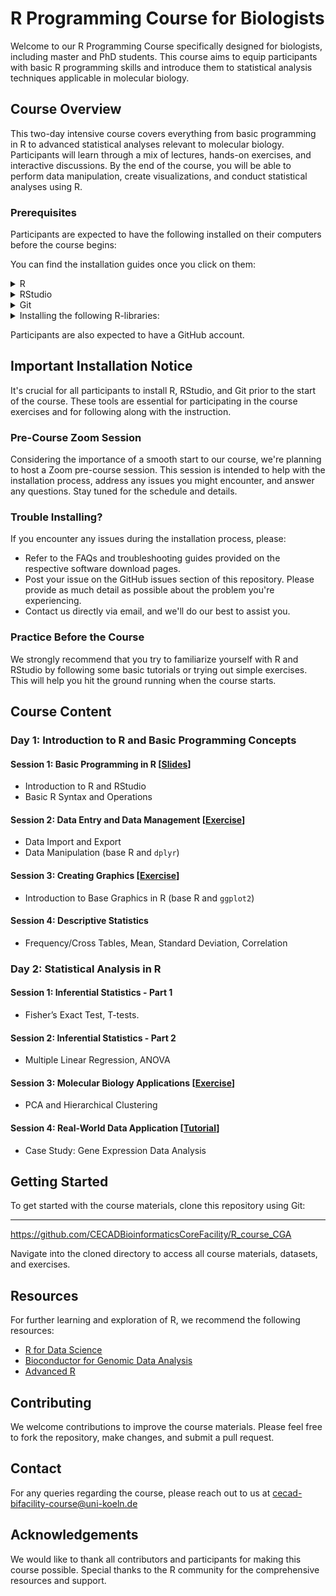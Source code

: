 # R Programming Course for Biologists

Welcome to our R Programming Course specifically designed for biologists, including master and PhD students. This course aims to equip participants with basic R programming skills and introduce them to statistical analysis techniques applicable in molecular biology.

## Course Overview

This two-day intensive course covers everything from basic programming in R to advanced statistical analyses relevant to molecular biology. Participants will learn through a mix of lectures, hands-on exercises, and interactive discussions. By the end of the course, you will be able to perform data manipulation, create visualizations, and conduct statistical analyses using R.

### Prerequisites

Participants are expected to have the following installed on their computers before the course begins:

You can find the installation guides once you click on them:

<details>
  <summary>R</summary>
R [R Installation Guide](https://cran.r-project.org/)
</details>
 <details>
  <summary>RStudio</summary>
RStudio [RStudio Installation Guide](https://www.rstudio.com/products/rstudio/download/)
</details>
 <details>
  <summary>Git</summary>
Git [Git Installation Guide](https://git-scm.com/book/en/v2/Getting-Started-Installing-Git)
</details>
<details>
  <summary>Installing the following R-libraries: </summary>

- [ggplot2](https://cran.r-project.org/web/packages/ggplot2/index.html)
- [dplyr](https://cran.r-project.org/web/packages/dplyr/index.html)
- [DESeq2](https://bioconductor.org/packages/release/bioc/html/DESeq2.html)
- [gprofiler2](https://cran.r-project.org/web/packages/gprofiler2/index.html)
- [clusterProfiler](https://bioconductor.org/packages/release/bioc/html/clusterProfiler.html)
- [imager](https://cran.r-project.org/web/packages/imager/index.html)
- [magick](https://cran.r-project.org/web/packages/magick/index.html)
- [tibble](https://cran.r-project.org/web/packages/tibble/index.html)
- [MASS](https://cran.r-project.org/web/packages/MASS/index.html)
- [tidyr](https://cran.r-project.org/web/packages/tidyr/index.html)
- [stringr](https://stringr.tidyverse.org/)
- **Additionally, please install the following libraries as they were added afterwards:** [UPDATE]
  - [car](https://cran.r-project.org/web/packages/car/index.html)
  - [Rcmdr](https://cran.r-project.org/web/packages/Rcmdr/index.html)
  - [ggpubr](https://cran.r-project.org/web/packages/ggpubr/index.html)
  - [openxlsx](https://cran.r-project.org/web/packages/openxlsx/index.html)
- **To install these additional packages, use the following R command:**

```r
   install.packages(c("car", "Rcmdr", "ggpubr", "openxlsx"))
```

</details>

Participants are also expected to have a GitHub account.

## Important Installation Notice

It's crucial for all participants to install R, RStudio, and Git prior to the start of the course. These tools are essential for participating in the course exercises and for following along with the instruction.

### Pre-Course Zoom Session

Considering the importance of a smooth start to our course, we're planning to host a Zoom pre-course session. This session is intended to help with the installation process, address any issues you might encounter, and answer any questions. Stay tuned for the schedule and details.

### Trouble Installing?

If you encounter any issues during the installation process, please:
- Refer to the FAQs and troubleshooting guides provided on the respective software download pages.
- Post your issue on the GitHub issues section of this repository. Please provide as much detail as possible about the problem you're experiencing.
- Contact us directly via email, and we'll do our best to assist you.

### Practice Before the Course

We strongly recommend that you try to familiarize yourself with R and RStudio by following some basic tutorials or trying out simple exercises. This will help you hit the ground running when the course starts.


## Course Content

### Day 1: Introduction to R and Basic Programming Concepts

#### Session 1: Basic Programming in R [[Slides](https://cecadbioinformaticscorefacility.github.io/Basic_R_course_CGA/docs/Day1_R-Basics.html#session-1)]
- Introduction to R and RStudio
- Basic R Syntax and Operations

#### Session 2: Data Entry and Data Management [[Exercise](https://cecadbioinformaticscorefacility.github.io/Basic_R_course_CGA/docs/ReferenceExercise#session-1-2)]
- Data Import and Export
- Data Manipulation (base R and `dplyr`)

#### Session 3: Creating Graphics [[Exercise](https://cecadbioinformaticscorefacility.github.io/Basic_R_course_CGA/docs/ReferenceExercise#session-3)]
- Introduction to Base Graphics in R (base R and `ggplot2`)

#### Session 4: Descriptive Statistics
- Frequency/Cross Tables, Mean, Standard Deviation, Correlation

### Day 2: Statistical Analysis in R

#### Session 1: Inferential Statistics - Part 1
- Fisher’s Exact Test, T-tests.

#### Session 2: Inferential Statistics - Part 2
- Multiple Linear Regression, ANOVA

#### Session 3: Molecular Biology Applications [[Exercise](https://cecadbioinformaticscorefacility.github.io/Basic_R_course_CGA/docs/PCA_exercises.html)]
- PCA and Hierarchical Clustering

#### Session 4: Real-World Data Application [[Tutorial](https://cecadbioinformaticscorefacility.github.io/Basic_R_course_CGA/docs/airway_rnaseq_analysis.html)]
- Case Study: Gene Expression Data Analysis

## Getting Started

To get started with the course materials, clone this repository using Git:

****

https://github.com/CECADBioinformaticsCoreFacility/R_course_CGA

Navigate into the cloned directory to access all course materials, datasets, and exercises.

## Resources

For further learning and exploration of R, we recommend the following resources:
- [R for Data Science](https://r4ds.had.co.nz/)
- [Bioconductor for Genomic Data Analysis](https://www.bioconductor.org/)
- [Advanced R](https://adv-r.hadley.nz/)

## Contributing

We welcome contributions to improve the course materials. Please feel free to fork the repository, make changes, and submit a pull request.

## Contact

For any queries regarding the course, please reach out to us at cecad-bifacility-course@uni-koeln.de

## Acknowledgements

We would like to thank all contributors and participants for making this course possible. Special thanks to the R community for the comprehensive resources and support.
